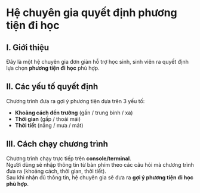 # Hệ chuyên gia quyết định phương tiện đi học

## I. Giới thiệu
Đây là một hệ chuyên gia đơn giản hỗ trợ học sinh, sinh viên ra quyết định lựa chọn **phương tiện đi học** phù hợp.

## II. Các yếu tố quyết định
Chương trình đưa ra gợi ý phương tiện dựa trên 3 yếu tố:
- **Khoảng cách đến trường** (gần / trung bình / xa)  
- **Thời gian** (gấp / thoải mái)  
- **Thời tiết** (nắng / mưa / mát)

## III. Cách chạy chương trình
Chương trình chạy trực tiếp trên **console/terminal**.  
Người dùng sẽ nhập thông tin từ bàn phím theo các câu hỏi mà chương trình đưa ra (khoảng cách, thời gian, thời tiết).  
Sau khi nhận đủ thông tin, hệ chuyên gia sẽ đưa ra **gợi ý phương tiện đi học phù hợp**.
